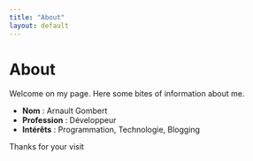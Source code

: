 ```yaml
---
title: "About"
layout: default
---
```


# About

Welcome on my page. Here some bites of information about me.
- **Nom** : Arnault Gombert
- **Profession** : Développeur
- **Intérêts** : Programmation, Technologie, Blogging

Thanks for your visit
